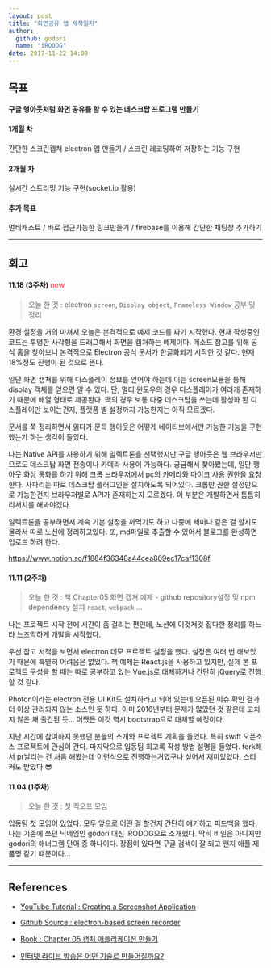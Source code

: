 ```yaml
---
layout: post
title: "화면공유 앱 제작일지"
author:
  github: godori
  name: "iRODOG"
date: 2017-11-22 14:00
---
```


## 목표

**구글 행아웃처럼 화면 공유를 할 수 있는 데스크탑 프로그램 만들기**

#### 1개월 차
간단한 스크린캡쳐 electron 앱 만들기 / 스크린 레코딩하여 저장하는 기능 구현

#### 2개월 차
실시간 스트리밍 기능 구현(socket.io 활용)

#### 추가 목표
멀티캐스트 / 바로 접근가능한 링크만들기 / firebase를 이용해 간단한 채팅창 추가하기

---

## 회고

#### 11.18 (3주차) <span style="color:#ff6464; size:10;">new</span>
> 오늘 한 것 : electron `screen`, `Display object`, `Frameless Window` 공부 및 정리

환경 설정을 거의 마쳐서 오늘은 본격적으로 예제 코드를 짜기 시작했다. 현재 작성중인 코드는 투명한 사각형을 드래그해서 화면을 캡쳐하는 예제이다.
메소드 참고를 위해 공식 홈을 찾아보니 본격적으로 Electron 공식 문서가 한글화되기 시작한 것 같다. 현재 18%정도 진행이 된 것으로 뜬다.

일단 화면 캡쳐를 위해 디스플레이 정보를 얻어야 하는데 이는 screen모듈을 통해 display 객체를 얻으면 알 수 있다.
단, 멀티 윈도우의 경우 디스플레이가 여러개 존재하기 때문에 배열 형태로 제공된다. 맥의 경우 보통 다중 데스크탑을 쓰는데 활성화 된 디스플레이만 보이는건지, 플랫폼 별 설정까지 가능한지는 아직 모르겠다.

문서를 쭉 정리하면서 읽다가 문득 행아웃은 어떻게 네이티브에서만 가능한 기능을 구현했는가 하는 생각이 들었다.

나는 Native API를 사용하기 위해 일렉트론을 선택했지만 구글 행아웃은 웹 브라우저만으로도 데스크탑 화면 전송이나 카메라 사용이 가능하다.
궁금해서 찾아봤는데, 일단 행아웃 화상 통화를 하기 위해 크롬 브라우저에서 pc의 카메라와 마이크 사용 권한을 요청한다. 사파리는 따로 데스크탑 플러그인을 설치하도록 되어있다.
크롬만 권한 설정만으로 가능한건지 브라우저별로 API가 존재하는지 모르겠다. 이 부분은 개발하면서 틈틈히 리서치를 해봐야겠다.

일렉트론을 공부하면서 계속 기본 설정을 까먹기도 하고 나중에 세미나 같은 걸 할지도 몰라서 따로 노션에 정리하고있다.
또, md파일로 추출할 수 있어서 블로그를 완성하면 업로드 하려 한다.

https://www.notion.so/f1884f36348a44cea869ec17caf1308f


#### 11.11 (2주차)
 > 오늘 한 것 : 책 Chapter05 화면 캡쳐 예제 - github repository설정 및 npm dependency 설치 `react`, `webpack` ...

나는 프로젝트 시작 전에 시간이 좀 걸리는 편인데, 노션에 이것저것 잡다한 정리를 하느라 느즈막하게 개발을 시작했다.

우선 참고 서적을 보면서 electron 데모 프로젝트 설정을 했다. 설정은 여러 번 해보았기 때문에 특별히 어려움은 없었다.
책 예제는 React.js을 사용하고 있지만, 실제 본 프로젝트 구성을 할 때는 따로 공부하고 있는 Vue.js로 대체하거나 간단히 jQuery로 진행할 것 같다.

Photon이라는 electron 전용 UI Kit도 설치하라고 되어 있는데 오픈된 이슈 확인 결과 더 이상 관리되지 않는 소스인 듯 하다.
이미 2016년부터 문제가 많았던 것 같은데 고치지 않은 채 출간된 듯... 어쨌든 이것 역시 bootstrap으로 대체할 예정이다.

지난 시간에 참여하지 못했던 분들의 소개와 프로젝트 계획을 들었다. 특히 swift 오픈소스 프로젝트에 관심이 간다.
마지막으로 입동팀 회고록 작성 방법 설명을 들었다. fork해서 pr날리는 건 처음 해봤는데 이런식으로 진행하는거였구나 싶어서 재미있었다. 스티커도 받았다 😎



#### 11.04 (1주차)
> 오늘 한 것 : 첫 킥오프 모임

입동팀 첫 모임이 있었다. 모두 앞으로 어떤 걸 할건지 간단히 얘기하고 피드백을 했다. 나는 기존에 쓰던 닉네임인 godori 대신 iRODOG으로 소개했다. 딱히 비밀은 아니지만 godori의 애너그램 단어 중 하나이다. 장점이 있다면 구글 검색이 잘 되고 왠지 애플 제품명 같기 떄문이다...

---
## References

* <a href="https://www.youtube.com/watch?v=D-OUETXO_3Y" target="_blank">YouTube Tutorial : Creating a Screenshot Application</a>  

* <a href="https://github.com/hokein/electron-screen-recorder" target="_blank">Github Source : electron-based screen recorder</a>  

* <a href="http://www.yes24.com/24/goods/45810297?scode=032&OzSrank=1" target="_blank">Book : Chapter 05 캡처 애플리케이션 만들기</a>  

* <a href="https://m.blog.naver.com/n_cloudplatform/221130819098" target="_blank">인터넷 라이브 방송은 어떤 기술로 만들어질까요?</a>  
